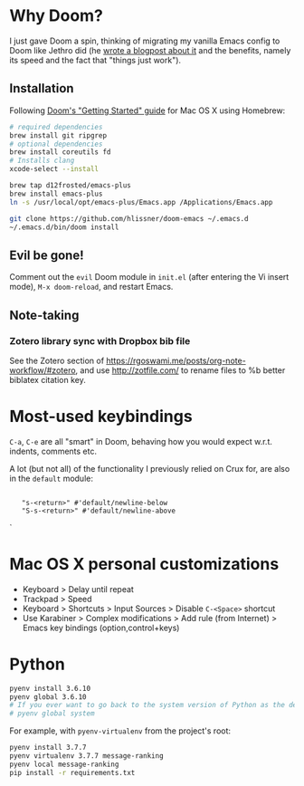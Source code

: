 # Why Doom?
I just gave Doom a spin, thinking of migrating my vanilla Emacs config to Doom like Jethro did (he [wrote a blogpost about it](https://blog.jethro.dev/posts/migrating_to_doom_emacs/) and the benefits, namely its speed and the fact that "things just work").

## Installation
Following [Doom's "Getting Started" guide](https://github.com/hlissner/doom-emacs/blob/develop/docs/getting_started.org) for Mac OS X using Homebrew:

``` sh
# required dependencies
brew install git ripgrep
# optional dependencies
brew install coreutils fd
# Installs clang
xcode-select --install

brew tap d12frosted/emacs-plus
brew install emacs-plus
ln -s /usr/local/opt/emacs-plus/Emacs.app /Applications/Emacs.app

git clone https://github.com/hlissner/doom-emacs ~/.emacs.d
~/.emacs.d/bin/doom install
```

## Evil be gone!
Comment out the `evil` Doom module in `init.el` (after entering the Vi insert mode), `M-x doom-reload`, and restart Emacs.

## Note-taking
### Zotero library sync with Dropbox bib file 
See the Zotero section of https://rgoswami.me/posts/org-note-workflow/#zotero, and use http://zotfile.com/ to rename files to %b better biblatex citation key.

# Most-used keybindings
`C-a`, `C-e` are all "smart" in Doom, behaving how you would expect w.r.t. indents, comments etc.

A lot (but not all) of the functionality I previously relied on Crux for, are also in the `default` module:
``` emacs-lisp

   "s-<return>" #'default/newline-below
   "S-s-<return>" #'default/newline-above

```

`
# Mac OS X personal customizations
- Keyboard > Delay until repeat
- Trackpad > Speed
- Keyboard > Shortcuts > Input Sources > Disable `C-<Space>` shortcut
- Use Karabiner > Complex modifications > Add rule (from Internet) > Emacs key bindings (option,control+keys)

# Python
``` sh
pyenv install 3.6.10
pyenv global 3.6.10
# If you ever want to go back to the system version of Python as the default, you can run this:
# pyenv global system
```

 For example, with `pyenv-virtualenv` from the project's root:

``` sh
pyenv install 3.7.7
pyenv virtualenv 3.7.7 message-ranking
pyenv local message-ranking
pip install -r requirements.txt
```

